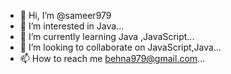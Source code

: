 - 👋 Hi, I’m @sameer979
- 👀 I’m interested in Java...
- 🌱 I’m currently learning Java ,JavaScript...
- 💞️ I’m looking to collaborate on JavaScript,Java...
- 📫 How to reach me behna979@gmail.com...

<!---
sameer979/sameer979 is a ✨ special ✨ repository because its `README.md` (this file) appears on your GitHub profile.
You can click the Preview link to take a look at your changes.
--->
